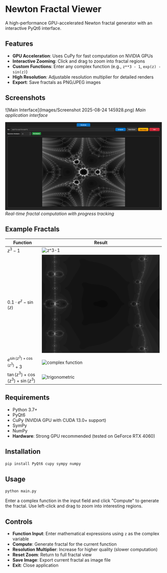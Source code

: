 # Newton Fractal Viewer

A high-performance GPU-accelerated Newton fractal generator with an interactive PyQt6 interface.

## Features

- **GPU Acceleration**: Uses CuPy for fast computation on NVIDIA GPUs
- **Interactive Zooming**: Click and drag to zoom into fractal regions
- **Custom Functions**: Enter any complex function (e.g., `z**3 - 1`, `exp(z) - sin(z)`)
- **High Resolution**: Adjustable resolution multiplier for detailed renders
- **Export**: Save fractals as PNG/JPEG images

## Screenshots

![Main Interface](Images/Screenshot 2025-08-24 145928.png)
*Main application interface*

![Fractal Generation](Images/Screenshot%202025-08-24%20134222.png)
*Real-time fractal computation with progress tracking*

## Example Fractals

| Function | Result |
|----------|--------|
| $z^3 - 1$ | ![z^3-1](Images/fractal_zxx3-1_20250824_132820.png) |
| $0.1 \cdot e^z - \sin(z)$ | ![0.1*exp(z)-sin(z)](Images/fractal_0.1xexp(z)-sin(z)_20250824_133225.png) |
| $e^{\sin(z^3) + \cos(z^3)} + 3$ | ![complex function](Images/fractal_exp(sin(zxx3)+cos(zxx3))+3_20250824_131533.jpg) |
| $\tan(z^3) + \cos(z^3) + \sin(z^3)$ | ![trigonometric](Images/fractal_tan(zxx3)+cos(zxx3)+sin(zxx3)_20250824_134225.jpg) |

## Requirements

- Python 3.7+
- PyQt6
- CuPy (NVIDIA GPU with CUDA 13.0+ support)
- SymPy
- NumPy
- **Hardware**: Strong GPU recommended (tested on GeForce RTX 4060)

## Installation

```bash
pip install PyQt6 cupy sympy numpy
```

## Usage

```bash
python main.py
```

Enter a complex function in the input field and click "Compute" to generate the fractal. Use left-click and drag to zoom into interesting regions.

## Controls

- **Function Input**: Enter mathematical expressions using `z` as the complex variable
- **Compute**: Generate fractal for the current function
- **Resolution Multiplier**: Increase for higher quality (slower computation)
- **Reset Zoom**: Return to full fractal view
- **Save Image**: Export current fractal as image file
- **Exit**: Close application
